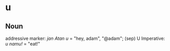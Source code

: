 u
===

Noun
---

addressive marker: *jan Atan u* = "hey, adam", "@adam"; (sep) U Imperative: *u namu!* = "eat!"